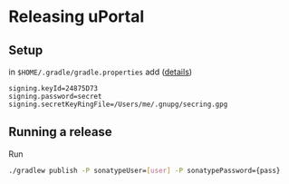 # Releasing uPortal

## Setup

in `$HOME/.gradle/gradle.properties` add ([details](https://docs.gradle.org/current/userguide/signing_plugin.html#sec:signatory_credentials))

```properties
signing.keyId=24875D73
signing.password=secret
signing.secretKeyRingFile=/Users/me/.gnupg/secring.gpg
```

## Running a release

Run

```sh
./gradlew publish -P sonatypeUser=[user] -P sonatypePassword={pass}
```
